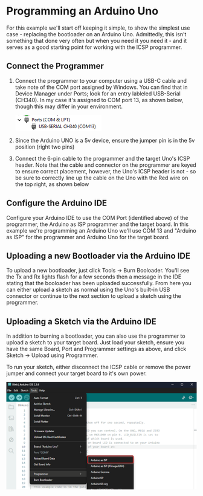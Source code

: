 # Programming an Arduino Uno

For this example we'll start off keeping it simple, to show the simplest use case - replacing the bootloader on an Arduino Uno.  Admittedly, this isn't something that done very often but when you need it you need it - and it serves as a good starting point for working with the ICSP programmer.

## Connect the Programmer

1.  Connect the programmer to your computer using a USB-C cable and take note of the COM port assigned by Windows.  You can find that in Device Manager under Ports; look for an entry lableled USB-Serial (CH340).  In my case it's assigned to COM port 13, as shown below, though this may differ in your environment.

     ![COM Port](/images/COMPort.png)

2.  Since the Arduino UNO is a 5v device, ensure the jumper pin is in the 5v position (right two pins)

3.  Connect the 6-pin cable to the programmer and the target Uno's ICSP header.  Note that the cable and connector on the programmer are keyed to ensure correct placement, however, the Uno's ICSP header is not - so be sure to correctly line up the cable on the Uno with the Red wire on the top right, as shown below

## Configure the Arduino IDE

Configure your Arduino IDE to use the COM Port (identified above) of the programmer, the Arduino as ISP programmer and the target board.  In this example we're programming an Arduino Uno we'll use COM 13 and "Arduino as ISP" for the programmer and Arduino Uno for the target board.  

## Uploading a new Bootloader via the Arduino IDE

To upload a new bootloader, just click Tools -> Burn Booloader.  You'll see the Tx and Rx lights flash for a few seconds then a message in the IDE stating that the booloader has been uploaded successfully.  From here you can either upload a sketch as normal using the Uno's built-in USB connector or continue to the next section to upload a sketch using the programmer.

## Uploading a Sketch via the Arduino IDE

In addition to burning a bootloader, you can also use the programmer to upload a sketch to your target board.  Just load your sketch, ensure you have the same Board, Port and Programmer settings as above, and click Sketch -> Upload using Programmer.

To run your sketch, either disconnect the ICSP cable or remove the power jumper and connect your target board to it's own power.  

![Programmer](images/programmer.png)



